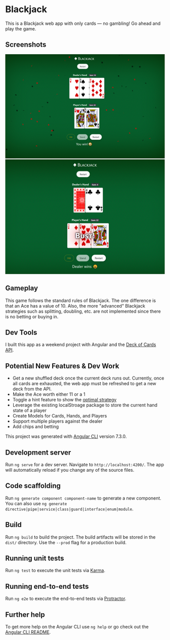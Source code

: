 # Blackjack

This is a Blackjack web app with only cards &mdash; no gambling! Go ahead and play the game.

## Screenshots
![Player Winning Screenshot](/src/assets/screenshot-celebration.png "Player Winning Screenshot")
![Player Busting Screenshot](/src/assets/screenshot-bust.png "Player Losing Screenshot")

## Gameplay
This game follows the standard rules of Blackjack. The one difference is that an Ace has a value of 10. Also, the more "advanced" Blackjack strategies such as splitting, doubling, etc. are not implemented since there is no betting or buying in.

## Dev Tools
I built this app as a weekend project with Angular and the [Deck of Cards API](https://deckofcardsapi.com/).

## Potential New Features & Dev Work
- Get a new shuffled deck once the current deck runs out. Currently, once all cards are exhausted, the web app must be refreshed to get a new deck from the API.
- Make the Ace worth either 11 or a 1
- Toggle a hint feature to show the [optimal strategy](https://www.blackjackapprenticeship.com/blackjack-strategy-charts/)
- Leverage the existing localStroage package to store the current hand state of a player
- Create Models for Cards, Hands, and Players
- Support multiple players against the dealer
- Add chips and betting

This project was generated with [Angular CLI](https://github.com/angular/angular-cli) version 7.3.0.

## Development server

Run `ng serve` for a dev server. Navigate to `http://localhost:4200/`. The app will automatically reload if you change any of the source files.

## Code scaffolding

Run `ng generate component component-name` to generate a new component. You can also use `ng generate directive|pipe|service|class|guard|interface|enum|module`.

## Build

Run `ng build` to build the project. The build artifacts will be stored in the `dist/` directory. Use the `--prod` flag for a production build.

## Running unit tests

Run `ng test` to execute the unit tests via [Karma](https://karma-runner.github.io).

## Running end-to-end tests

Run `ng e2e` to execute the end-to-end tests via [Protractor](http://www.protractortest.org/).

## Further help

To get more help on the Angular CLI use `ng help` or go check out the [Angular CLI README](https://github.com/angular/angular-cli/blob/master/README.md).
